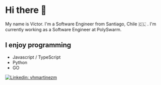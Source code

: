 # Hi there 👋

My name is Víctor. I'm a Software Engineer from Santiago, Chile 🇨🇱 . I'm currently working as a Software Engineer at PolySwarm.

## I enjoy programming

* Javascript / TypeScript
* Python
* GO

[![Linkedin: vhmartinezm](https://img.shields.io/badge/-vhmartinezm-blue?style=flat-square&logo=Linkedin&logoColor=white&link=https://www.linkedin.com/in/vhmartinezm/)](https://www.linkedin.com/in/vhmartinezm/)
